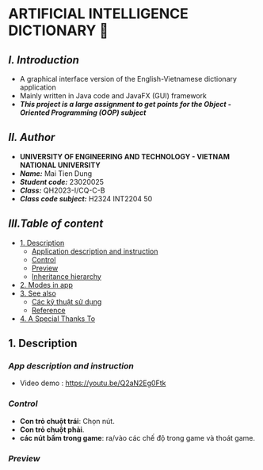 # **ARTIFICIAL INTELLIGENCE DICTIONARY 🧠**

## ***I. Introduction***

+ A graphical interface version of the English-Vietnamese dictionary application
+ Mainly written in Java code and JavaFX (GUI) framework
+ ***This project is a large assignment to get points for the Object - Oriented Programming (OOP) subject***

## ***II. Author***

+ **UNIVERSITY OF ENGINEERING AND TECHNOLOGY - VIETNAM NATIONAL UNIVERSITY**
+ ***Name:*** Mai Tien Dung
+ ***Student code:*** 23020025
+ ***Class:*** QH2023-I/CQ-C-B
+ ***Class code subject:*** H2324 INT2204 50

## ***III.Table of content***

- [1. Description](#Description)
    * [Application description and instruction](#application-description-and-instruction)
    * [Control](#control)
    * [Preview](#preview)
    * [Inheritance hierarchy](#inheritance-hierarchy)
- [2. Modes in app](#modes-in-app)
- [3. See also](#see-also)
  * [Các kỹ thuật sử dụng](#các-kỹ-thuật-sử-dụng)
  * [Reference](#Reference)
- [4. A Special Thanks To](#a-special-thanks-to)

## **1. Description** 
### *App description and instruction* 

- Video demo : https://youtu.be/Q2aN2Eg0Ftk
### *Control* 

- **Con trỏ chuột trái**: Chọn nút.
- **Con trỏ chuột phải**.
- **các nút bấm trong game**: ra/vào các chế độ trong game và thoát game.

### *Preview*
    


